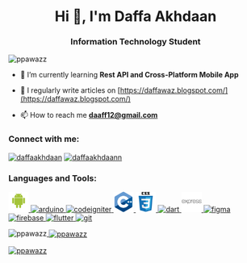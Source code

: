 <h1 align="center">Hi 👋, I'm Daffa Akhdaan</h1>
<h3 align="center">Information Technology Student</h3>

<p align="left"> <img src="https://komarev.com/ghpvc/?username=ppawazz&label=Profile%20views&color=00b3ff&style=plastic" alt="ppawazz" /> </p>

- 🌱 I’m currently learning **Rest API and Cross-Platform Mobile App**

- 📝 I regularly write articles on [https://daffawaz.blogspot.com/](https://daffawaz.blogspot.com/)

- 📫 How to reach me **daaff12@gmail.com**

<h3 align="left">Connect with me:</h3>
<p align="left">
<a href="https://linkedin.com/in/daffaakhdaan" target="blank"><img align="center" src="https://raw.githubusercontent.com/rahuldkjain/github-profile-readme-generator/master/src/images/icons/Social/linked-in-alt.svg" alt="daffaakhdaan" height="30" width="40" /></a>
<a href="https://instagram.com/daffaakhdaann" target="blank"><img align="center" src="https://raw.githubusercontent.com/rahuldkjain/github-profile-readme-generator/master/src/images/icons/Social/instagram.svg" alt="daffaakhdaann" height="30" width="40" /></a>
</p>

<h3 align="left">Languages and Tools:</h3>
<p align="left"> <a href="https://developer.android.com" target="_blank" rel="noreferrer"> <img src="https://raw.githubusercontent.com/devicons/devicon/master/icons/android/android-original-wordmark.svg" alt="android" width="40" height="40"/> </a> <a href="https://www.arduino.cc/" target="_blank" rel="noreferrer"> <img src="https://cdn.worldvectorlogo.com/logos/arduino-1.svg" alt="arduino" width="40" height="40"/> </a> <a href="https://codeigniter.com" target="_blank" rel="noreferrer"> <img src="https://cdn.worldvectorlogo.com/logos/codeigniter.svg" alt="codeigniter" width="40" height="40"/> </a> <a href="https://www.w3schools.com/cpp/" target="_blank" rel="noreferrer"> <img src="https://raw.githubusercontent.com/devicons/devicon/master/icons/cplusplus/cplusplus-original.svg" alt="cplusplus" width="40" height="40"/> </a> <a href="https://www.w3schools.com/css/" target="_blank" rel="noreferrer"> <img src="https://raw.githubusercontent.com/devicons/devicon/master/icons/css3/css3-original-wordmark.svg" alt="css3" width="40" height="40"/> </a> <a href="https://dart.dev" target="_blank" rel="noreferrer"> <img src="https://www.vectorlogo.zone/logos/dartlang/dartlang-icon.svg" alt="dart" width="40" height="40"/> </a> <a href="https://expressjs.com" target="_blank" rel="noreferrer"> <img src="https://raw.githubusercontent.com/devicons/devicon/master/icons/express/express-original-wordmark.svg" alt="express" width="40" height="40"/> </a> <a href="https://www.figma.com/" target="_blank" rel="noreferrer"> <img src="https://www.vectorlogo.zone/logos/figma/figma-icon.svg" alt="figma" width="40" height="40"/> </a> <a href="https://firebase.google.com/" target="_blank" rel="noreferrer"> <img src="https://www.vectorlogo.zone/logos/firebase/firebase-icon.svg" alt="firebase" width="40" height="40"/> </a> <a href="https://flutter.dev" target="_blank" rel="noreferrer"> <img src="https://www.vectorlogo.zone/logos/flutterio/flutterio-icon.svg" alt="flutter" width="40" height="40"/> </a> <a href="https://git-scm.com/" target="_blank" rel="noreferrer"> <img src="https://www.vectorlogo.zone/logos/git-scm/git-scm-icon.svg" alt="git" width="40" height="40"/> </a> <a href="https://www.w3.org/html/" target="_blank" rel="noreferrer">

<p><img align="left" src="https://github-readme-stats.vercel.app/api/top-langs?username=ppawazz&show_icons=true&theme=dark&locale=en&layout=compact" alt="ppawazz" /></p>

<p>&nbsp;<img align="center" src="https://github-readme-stats.vercel.app/api?username=ppawazz&show_icons=true&title_color=1ab6ea&text_color=000000&bg_color=000000&locale=in" alt="ppawazz" /></p>

<p><img align="center" src="https://github-readme-streak-stats.herokuapp.com/?user=ppawazz&theme=dark" alt="ppawazz" /></p>
